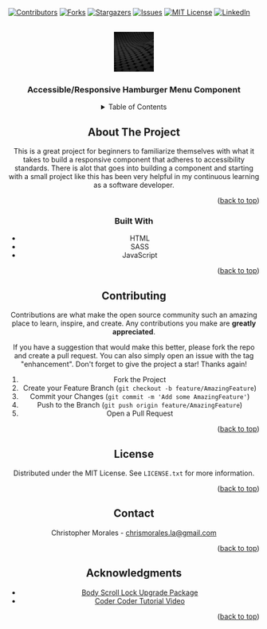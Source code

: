 <a id="readme-top"></a>
[![Contributors][contributors-shield]][contributors-url]
[![Forks][forks-shield]][forks-url]
[![Stargazers][stars-shield]][stars-url]
[![Issues][issues-shield]][issues-url]
[![MIT License][license-shield]][license-url]
[![LinkedIn][linkedin-shield]][linkedin-url]



<!-- PROJECT LOGO -->
<br />
<div align="center">
  <a href="https://chrism-la.github.io/Accessible-and-Responsive-Hamburger-Top-Menu-Navigation/">
    <img src="images/tobias-van-schneider-lHGeqh3XhRY-unsplash.jpg" alt="Logo" width="80" height="80">
  </a>

  <h3 align="center">Accessible/Responsive Hamburger Menu Component</h3>



<!-- TABLE OF CONTENTS -->
<details>
  <summary>Table of Contents</summary>
  <ol>
    <li>
      <a href="#about-the-project">About The Project</a>
      <ul>
        <li><a href="#built-with">Built With</a></li>
      </ul>
    <li><a href="#contributing">Contributing</a></li>
    <li><a href="#license">License</a></li>
    <li><a href="#contact">Contact</a></li>
    <li><a href="#acknowledgments">Acknowledgments</a></li>
  </ol>
</details>



<!-- ABOUT THE PROJECT -->
## About The Project

This is a great project for beginners to familiarize themselves with what it takes to build a responsive component that adheres to accessibility standards. 
There is alot that goes into building a component and starting with a small project like this has been very helpful in my continuous learning as a software developer.

<p align="right">(<a href="#readme-top">back to top</a>)</p>



### Built With

* HTML
* SASS
* JavaScript

<p align="right">(<a href="#readme-top">back to top</a>)</p>

<!-- CONTRIBUTING -->
## Contributing

Contributions are what make the open source community such an amazing place to learn, inspire, and create. Any contributions you make are **greatly appreciated**.

If you have a suggestion that would make this better, please fork the repo and create a pull request. You can also simply open an issue with the tag "enhancement".
Don't forget to give the project a star! Thanks again!

1. Fork the Project
2. Create your Feature Branch (`git checkout -b feature/AmazingFeature`)
3. Commit your Changes (`git commit -m 'Add some AmazingFeature'`)
4. Push to the Branch (`git push origin feature/AmazingFeature`)
5. Open a Pull Request

<p align="right">(<a href="#readme-top">back to top</a>)</p>



<!-- LICENSE -->
## License

Distributed under the MIT License. See `LICENSE.txt` for more information.

<p align="right">(<a href="#readme-top">back to top</a>)</p>



<!-- CONTACT -->
## Contact

Christopher Morales - chrismorales.la@gmail.com

<p align="right">(<a href="#readme-top">back to top</a>)</p>



<!-- ACKNOWLEDGMENTS -->
## Acknowledgments

* [Body Scroll Lock Upgrade Package](https://github.com/rick-liruixin/body-scroll-lock-upgrade)
* [Coder Coder Tutorial Video](https://youtu.be/pBv7igaxfQE?si=sEUnuot12xura27j)

<p align="right">(<a href="#readme-top">back to top</a>)</p>


<!-- MARKDOWN LINKS & IMAGES -->
<!-- https://www.markdownguide.org/basic-syntax/#reference-style-links -->
[contributors-shield]: https://img.shields.io/github/contributors/chrism-la/Accessible-and-Responsive-Hamburger-Top-Menu-Navigation.svg?style=for-the-badge
[contributors-url]: https://github.com/chrism-la/Accessible-and-Responsive-Hamburger-Top-Menu-Navigation/graphs/contributors
[forks-shield]: https://img.shields.io/github/forks/chrism-la/Accessible-and-Responsive-Hamburger-Top-Menu-Navigation.svg?style=for-the-badge
[forks-url]: https://github.com/chrism-la/Accessible-and-Responsive-Hamburger-Top-Menu-Navigation/network/members
[stars-shield]: https://img.shields.io/github/stars/chrism-la/Accessible-and-Responsive-Hamburger-Top-Menu-Navigation.svg?style=for-the-badge
[stars-url]: https://github.com/chrism-la/Accessible-and-Responsive-Hamburger-Top-Menu-Navigation/stargazers
[issues-shield]: https://img.shields.io/github/issues/chrism-la/Accessible-and-Responsive-Hamburger-Top-Menu-Navigation.svg?style=for-the-badge
[issues-url]: https://github.com/chrism-la/Accessible-and-Responsive-Hamburger-Top-Menu-Navigation/issues
[license-shield]: https://img.shields.io/github/license/chrism-la/Accessible-and-Responsive-Hamburger-Top-Menu-Navigation.svg?style=for-the-badge
[license-url]: https://github.com/chrism-la/Accessible-and-Responsive-Hamburger-Top-Menu-Navigation/blob/main/LICENSE.txt
[linkedin-shield]: https://img.shields.io/badge/-LinkedIn-black.svg?style=for-the-badge&logo=linkedin&colorB=555
[linkedin-url]: https://linkedin.com/in/chrism-la
